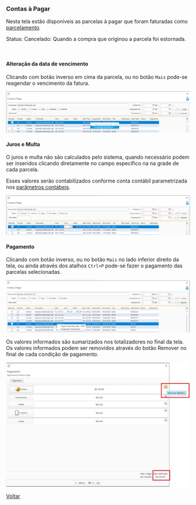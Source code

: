 ### Contas à Pagar

Nesta tela estão disponíveis as parcelas à pagar que foram faturadas como [parcelamento](compra_faturamento.md#pagamento).

Status: Cancelado: Quando a compra que originou a parcela foi estornada.

​    

#### Alteração da data de vencimento

Clicando com botão inverso em cima da parcela,  ou no botão `Mais`  pode-se reagendar o vencimento da fatura.

![](images/financeiro_contas_pagar_vencimento.jpg)



#### Juros e Multa

O juros e multa não são calculados pelo sistema, quando necessário podem ser inseridos clicando diretamente no campo específico na na grade de cada parcela.

Esses valores serão contabilizados conforme conta contábil parametrizada nos [parâmetros contábeis](contabilidade_parametro_contabil_contas_pagar.md).

![](images/financeiro_contas_pagar_juros_multa.jpg)



#### Pagamento

Clicando com botão inverso,  ou no botão `Mais` no lado inferior direito da tela, ou ainda através dos atalhos  `Ctrl+P` pode-se fazer o pagamento das parcelas selecionadas.

![](images/financeiro_contas_pagar_pagamento.jpg)

Os valores informados são sumarizados nos totalizadores no final da tela.  Os valores informados podem ser removidos através do botão Remover no final de cada condição de pagamento.

![](images/financeiro_contas_pagar_pagamento2.jpg)







[Voltar](financeiro.md#financeirocontaspagar)



